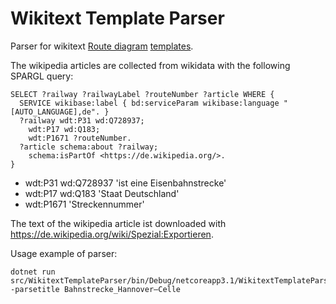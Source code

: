 # Wikitext Template Parser

Parser for wikitext [Route diagram](https://de.wikipedia.org/wiki/Wikipedia:Formatvorlage_Bahnstrecke) [templates](https://www.mediawiki.org/wiki/Help:Templates).

The wikipedia articles are collected from wikidata with the following SPARGL query:

```
SELECT ?railway ?railwayLabel ?routeNumber ?article WHERE {
  SERVICE wikibase:label { bd:serviceParam wikibase:language "[AUTO_LANGUAGE],de". }
  ?railway wdt:P31 wd:Q728937;
    wdt:P17 wd:Q183;
    wdt:P1671 ?routeNumber.
  ?article schema:about ?railway;
    schema:isPartOf <https://de.wikipedia.org/>.
}
```
* wdt:P31 wd:Q728937 'ist eine Eisenbahnstrecke'
* wdt:P17 wd:Q183 'Staat Deutschland'
* wdt:P1671 'Streckennummer'

The text of the wikipedia article ist downloaded with https://de.wikipedia.org/wiki/Spezial:Exportieren.

Usage example of parser:

```
dotnet run src/WikitextTemplateParser/bin/Debug/netcoreapp3.1/WikitextTemplateParser.dll -parsetitle Bahnstrecke_Hannover–Celle
```